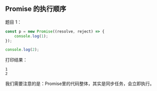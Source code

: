 ## Promise 的执行顺序

题目 1：

```js
const p = new Promise((resolve, reject) => {
    console.log(1);
});

console.log(2);
```

打印结果：

```
1
2
```

我们需要注意的是：Promise里的代码整体，其实是同步任务，会立即执行。